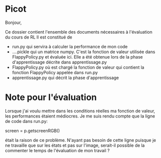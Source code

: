 # Picot


Bonjour,

Ce dossier contient  l'ensemble des documents nécessaires à l'évaluation du cours de RL
Il est constitué de

- run.py qui servira à calculer la performance de mon code
- ....pickle qui un matrice numpy. C'est la fonction de valeur utilisée dans FlappyPolicy.py et évaluée ici. Elle a été obtenue lors de la phase d'apprentissage décrite dans apprentissage.py
- FlappyPolicy.py où est chargé la fonction de valeur qui contient la fonction FlappyPolicy appelée dans run.py
- apprentissage.py qui décrit la phase d'apprentissage


# Note pour l'évaluation

Lorsque j'ai voulu mettre dans les conditions réelles ma fonction de valeur, les performances étaient médiocres. Je me suis rendu compte que la ligne de code dans run.py:

screen = p.getscreenRGB()

était la raison de ce problème. N'ayant pas besoin de cette ligne puisque je ne travaille que sur les états et pas sur l'image, serait-il possible de la commenter le temps de l'évaluation de mon travail ?
